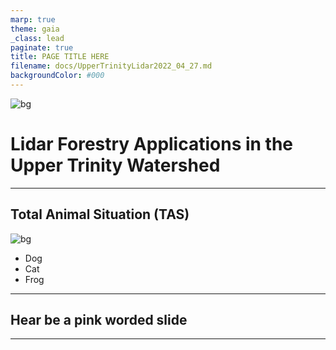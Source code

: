 ```yaml
---
marp: true
theme: gaia
_class: lead
paginate: true
title: PAGE TITLE HERE
filename: docs/UpperTrinityLidar2022_04_27.md
backgroundColor: #000
---
```


<!-- _class: invert -->
<!-- _color: #ade396 -->
![bg](img/sale_2.png)


Lidar Forestry Applications in the Upper Trinity Watershed  <!-- fit -->
=====

---

## Total Animal Situation (TAS)
<!-- _color: green -->
![bg](img/sale_2_fade.png)

- Dog
- Cat
- Frog

---
<!-- _color: pink -->
## Hear be a pink worded slide


--- 